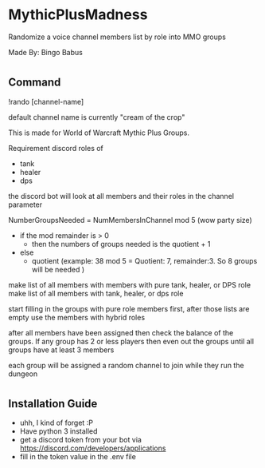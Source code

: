 # MythicPlusMadness
Randomize a voice channel members list by role into MMO groups

Made By: Bingo Babus

#
## Command
!rando [channel-name] 

default channel name is currently "cream of the crop"

This is made for World of Warcraft Mythic Plus Groups. 

Requirement 
discord roles of 
 - tank
 - healer
 - dps
 
the discord bot will look at all members and their roles in the channel parameter

NumberGroupsNeeded = NumMembersInChannel mod 5 (wow party size) 
 - if the mod remainder is > 0 
   - then the numbers of groups needed is the quotient + 1
 - else
   - quotient
 (example: 38 mod 5 = Quotient: 7, remainder:3. So 8 groups will be needed )
 
  
make list of all members with members with pure tank, healer, or DPS role
make list of all members with tank, healer, or dps role
 
start filling in the groups with pure role members first, after those lists are empty use the members with hybrid roles

after all members have been assigned then check the balance of the groups. If any group has 2 or less players then even out the groups until all groups have at least 3 members

each group will be assigned a random channel to join while they run the dungeon

#
## Installation Guide

- uhh, I kind of forget :P 
- Have python 3 installed
- get a discord token from your bot via https://discord.com/developers/applications
- fill in the token value in the .env file

